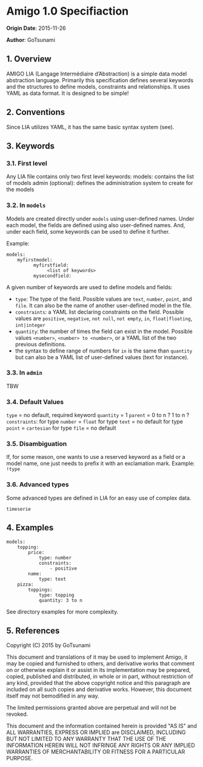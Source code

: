 # Amigo 1.0 Specifiaction

**Origin Date**: 2015-11-26

**Author**: GoTsunami

## 1. Overview

AMIGO LIA (Langage Intermédiaire d’Abstraction) is a simple data model abstraction language. Primarily this specification defines several keywords and the structures to define models, constraints and relationships. It uses YAML as data format.
It is designed to be simple!

## 2. Conventions

Since LIA utilizes YAML, it has the same basic syntax system (see).

## 3. Keywords

### 3.1. First level

Any LIA file contains only two first level keywords:
    models: contains the list of models
    admin (optional): defines the administration system to create for the models

### 3.2. In `models`

Models are created directly under `models` using user-defined names.
Under each model, the fields are defined using also user-defined names.
And, under each field, some keywords can be used to define it further.

Example:
```
models:
    myfirstmodel:
          myfirstfield:
               <list of keywords>
          mysecondfield:
``` 

A given number of keywords are used to define models and fields:
- `type`: The type of the field. Possible values are `text`, `number`, `point`, and `file`. It can also be the name of another user-defined model in the file.
- `constraints`: a YAML list declaring constraints on the field. Possible values are `positive`, `negative`, `not null`, `not empty`, `in`, `float|floating`, `int|integer`
- `quantity`: the number of times the field can exist in the model. Possible values `<number>`, `<number> to <number>`, or a YAML list of the two previous definitions.
- the syntax to define range of numbers for `in` is the same than `quantity` but can also be a YAML list of user-defined values (text for instance).

### 3.3. In `admin`

TBW

### 3.4. Default Values

`type` = no default, required keyword
`quantity` = 1
`parent` = 0 to n ? 1 to n ?
`constraints`:
    for type `number` = `float`
    for type `text` = no default
    for type `point` = `cartesian`
    for type `file` = no default

### 3.5. Disambiguation

If, for some reason, one wants to use a reserved keyword as a field or a model name, one just needs to prefix it with an exclamation mark. Example: `!type`

### 3.6. Advanced types

Some advanced types are defined in LIA for an easy use of complex data.

`timeserie`

## 4. Examples

```
models:
    topping:
        price:
            type: number
            constraints:
                - positive
        name:
            type: text
    pizza:
        toppings:
            type: topping
            quantity: 3 to n
```

See directory examples for more complexity.


## 5. References

Copyright (C) 2015 by GoTsunami

This document and translations of it may be used to implement Amigo, it may be copied and furnished to others, and derivative works that comment on or otherwise explain it or assist in its implementation may be prepared, copied, published and distributed, in whole or in part, without restriction of any kind, provided that the above copyright notice and this paragraph are included on all such copies and derivative works. However, this document itself may not bemodified in any way.

The limited permissions granted above are perpetual and will not be revoked.

This document and the information contained herein is provided "AS IS" and ALL WARRANTIES, EXPRESS OR IMPLIED are DISCLAIMED, INCLUDING BUT NOT LIMITED TO ANY WARRANTY THAT THE USE OF THE INFORMATION HEREIN WILL NOT INFRINGE ANY RIGHTS OR ANY IMPLIED WARRANTIES OF MERCHANTABILITY OR FITNESS FOR A PARTICULAR PURPOSE.